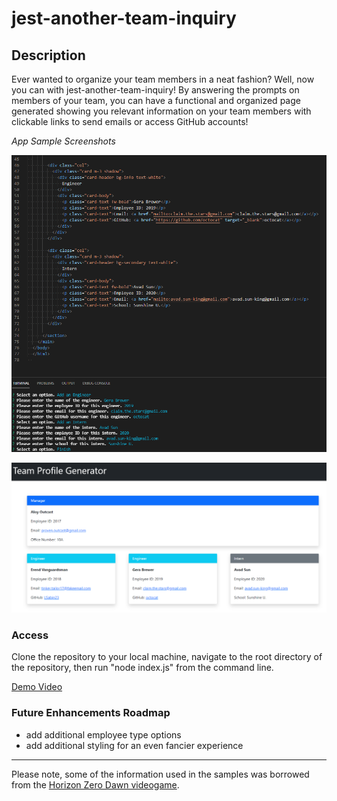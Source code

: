 # jest-another-team-inquiry

## Description
Ever wanted to organize your team members in a neat fashion? Well, now you can with jest-another-team-inquiry! By answering the prompts on members of your team, you can have a functional and organized page generated showing you relevant information on your team members with clickable links to send emails or access GitHub accounts!

_App Sample Screenshots_

![Team Profile Generator Prompt Sample](./assets/images/team-profile-sample-screenshot-1.png)

![Team Profile Generator Webpage Sample](./assets/images/team-profile-sample-screenshot-2.png)



### Access

Clone the repository to your local machine, navigate to the root directory of the repository, then run "node index.js" from the command line.

[Demo Video](https://watch.screencastify.com/v/x5DShTZTV9WgGy3HpdSJ)

### Future Enhancements Roadmap

* add additional employee type options
* add additional styling for an even fancier experience
***
Please note, some of the information used in the samples was borrowed from the [Horizon Zero Dawn videogame](https://www.guerrilla-games.com/play/horizon).

